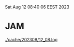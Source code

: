 Sat Aug 12 08:40:06 EEST 2023
# JAM
<a href='./cache/202308/12_08.log'>./cache/202308/12_08.log</a>
